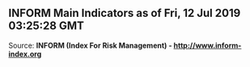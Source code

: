 ## INFORM Main Indicators as of Fri, 12 Jul 2019 03:25:28 GMT

Source: **INFORM (Index For Risk Management) - http://www.inform-index.org**